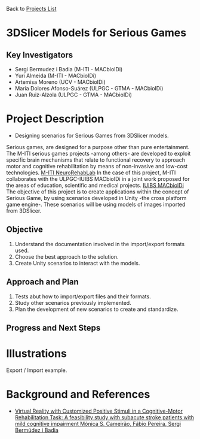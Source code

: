 Back to [Projects List](../../README.md#Projects)

# 3DSlicer Models for Serious Games

## Key Investigators

- Sergi Bermudez i Badia (M-ITI - MACbioIDi)
- Yuri Almeida (M-ITI - MACbioIDi)
- Artemisa Moreno (UCV - MACbioIDi)
- María Dolores Afonso-Suárez (ULPGC - GTMA - MACbioIDi)
- Juan Ruiz-Alzola (ULPGC - GTMA - MACbioIDi)

# Project Description

- Designing scenarios for Serious Games from 3DSlicer models.

Serious games, are designed for a purpose other than pure entertainment. The M-ITI serious games projects -among others- are developed to exploit specific brain mechanisms that relate to functional recovery to approach motor and cognitive rehabilitation by means of non-invasive and low-cost technologies.
[M-ITI NeuroRehabLab](https://neurorehabilitation.m-iti.org/lab/)
In the case of this project, M-ITI collaborates with the ULPGC-IUIBS MACbioIDi in a joint work proposed for the areas of education, scientific and medical projects.
[IUIBS MACbioIDi](https://mt4sd.ulpgc.es/w/index.php/Proyecto_MACbioIDi)
The objective of this project is to create applications within the concept of Serious Game, by using scenarios developed in Unity -the cross platform game engine-.
These scenarios will be using models of images imported from 3DSlicer.

## Objective

1. Understand the documentation involved in the import/export formats used.
1. Choose the best approach to the solution.
1. Create Unity scenarios to interact with the models.

## Approach and Plan

1. Tests abut how to import/export files and their formats.
1. Study other scenarios previously implemented.
1. Plan the development of new scenarios to create and standardize.

## Progress and Next Steps


# Illustrations

<!--Add pictures and links to videos that demonstrate what has been accomplished.-->
Export / Import example.


# Background and References

+ [Virtual Reality with Customized Positive Stimuli in a Cognitive-Motor Rehabilitation Task: A feasibility study with subacute stroke patients with mild cognitive impairment
Mónica S. Cameirão, Fábio Pereira, Sergi Bermúdez i Badia](https://neurorehabilitation.m-iti.org/lab/wp-content/plugins/zotpress/lib/request/request.dl.php?api_user_id=161215&key=4ZQMQFB3&content_type=application/pdf)

